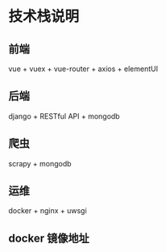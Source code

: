 # 技术栈说明
## 前端
vue + vuex + vue-router + axios + elementUI
## 后端
django + RESTful API + mongodb
## 爬虫
scrapy + mongodb
## 运维
docker + nginx + uwsgi
## docker 镜像地址
